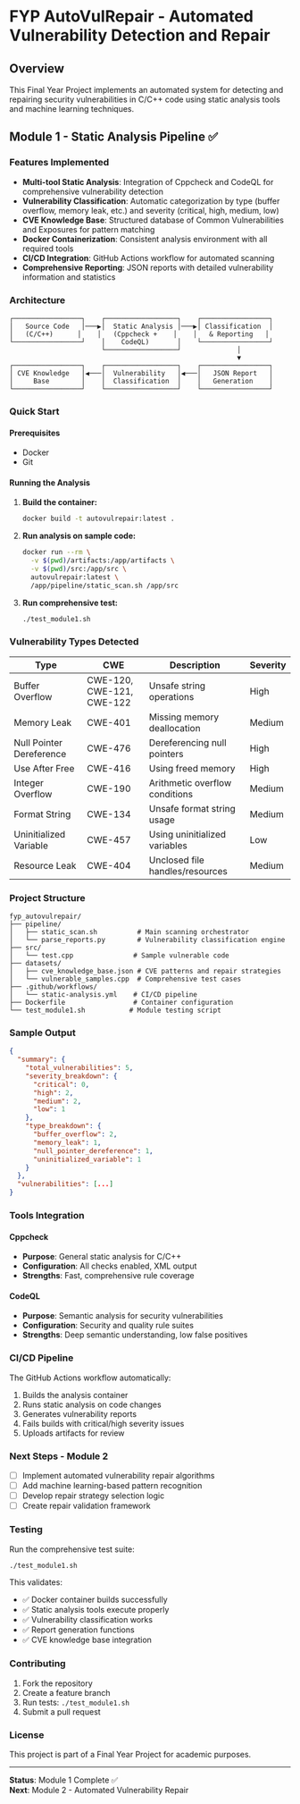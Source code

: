 # FYP AutoVulRepair - Automated Vulnerability Detection and Repair

## Overview
This Final Year Project implements an automated system for detecting and repairing security vulnerabilities in C/C++ code using static analysis tools and machine learning techniques.

## Module 1 - Static Analysis Pipeline ✅

### Features Implemented
- **Multi-tool Static Analysis**: Integration of Cppcheck and CodeQL for comprehensive vulnerability detection
- **Vulnerability Classification**: Automatic categorization by type (buffer overflow, memory leak, etc.) and severity (critical, high, medium, low)
- **CVE Knowledge Base**: Structured database of Common Vulnerabilities and Exposures for pattern matching
- **Docker Containerization**: Consistent analysis environment with all required tools
- **CI/CD Integration**: GitHub Actions workflow for automated scanning
- **Comprehensive Reporting**: JSON reports with detailed vulnerability information and statistics

### Architecture

```
┌─────────────────┐    ┌──────────────────┐    ┌─────────────────┐
│   Source Code   │───▶│  Static Analysis │───▶│ Classification  │
│   (C/C++)      │    │   (Cppcheck +    │    │   & Reporting   │
└─────────────────┘    │    CodeQL)       │    └─────────────────┘
                       └──────────────────┘              │
                                                         ▼
┌─────────────────┐    ┌──────────────────┐    ┌─────────────────┐
│ CVE Knowledge   │◀───│  Vulnerability   │◀───│   JSON Report   │
│     Base        │    │  Classification  │    │   Generation    │
└─────────────────┘    └──────────────────┘    └─────────────────┘
```

### Quick Start

#### Prerequisites
- Docker
- Git

#### Running the Analysis

1. **Build the container:**
   ```bash
   docker build -t autovulrepair:latest .
   ```

2. **Run analysis on sample code:**
   ```bash
   docker run --rm \
     -v $(pwd)/artifacts:/app/artifacts \
     -v $(pwd)/src:/app/src \
     autovulrepair:latest \
     /app/pipeline/static_scan.sh /app/src
   ```

3. **Run comprehensive test:**
   ```bash
   ./test_module1.sh
   ```

### Vulnerability Types Detected

| Type | CWE | Description | Severity |
|------|-----|-------------|----------|
| Buffer Overflow | CWE-120, CWE-121, CWE-122 | Unsafe string operations | High |
| Memory Leak | CWE-401 | Missing memory deallocation | Medium |
| Null Pointer Dereference | CWE-476 | Dereferencing null pointers | High |
| Use After Free | CWE-416 | Using freed memory | High |
| Integer Overflow | CWE-190 | Arithmetic overflow conditions | Medium |
| Format String | CWE-134 | Unsafe format string usage | Medium |
| Uninitialized Variable | CWE-457 | Using uninitialized variables | Low |
| Resource Leak | CWE-404 | Unclosed file handles/resources | Medium |

### Project Structure

```
fyp_autovulrepair/
├── pipeline/
│   ├── static_scan.sh          # Main scanning orchestrator
│   └── parse_reports.py        # Vulnerability classification engine
├── src/
│   └── test.cpp               # Sample vulnerable code
├── datasets/
│   ├── cve_knowledge_base.json # CVE patterns and repair strategies
│   └── vulnerable_samples.cpp  # Comprehensive test cases
├── .github/workflows/
│   └── static-analysis.yml    # CI/CD pipeline
├── Dockerfile                 # Container configuration
└── test_module1.sh           # Module testing script
```

### Sample Output

```json
{
  "summary": {
    "total_vulnerabilities": 5,
    "severity_breakdown": {
      "critical": 0,
      "high": 2,
      "medium": 2,
      "low": 1
    },
    "type_breakdown": {
      "buffer_overflow": 2,
      "memory_leak": 1,
      "null_pointer_dereference": 1,
      "uninitialized_variable": 1
    }
  },
  "vulnerabilities": [...]
}
```

### Tools Integration

#### Cppcheck
- **Purpose**: General static analysis for C/C++
- **Configuration**: All checks enabled, XML output
- **Strengths**: Fast, comprehensive rule coverage

#### CodeQL
- **Purpose**: Semantic analysis for security vulnerabilities
- **Configuration**: Security and quality rule suites
- **Strengths**: Deep semantic understanding, low false positives

### CI/CD Pipeline

The GitHub Actions workflow automatically:
1. Builds the analysis container
2. Runs static analysis on code changes
3. Generates vulnerability reports
4. Fails builds with critical/high severity issues
5. Uploads artifacts for review

### Next Steps - Module 2

- [ ] Implement automated vulnerability repair algorithms
- [ ] Add machine learning-based pattern recognition
- [ ] Develop repair strategy selection logic
- [ ] Create repair validation framework

### Testing

Run the comprehensive test suite:
```bash
./test_module1.sh
```

This validates:
- ✅ Docker container builds successfully
- ✅ Static analysis tools execute properly
- ✅ Vulnerability classification works
- ✅ Report generation functions
- ✅ CVE knowledge base integration

### Contributing

1. Fork the repository
2. Create a feature branch
3. Run tests: `./test_module1.sh`
4. Submit a pull request

### License

This project is part of a Final Year Project for academic purposes.

---

**Status**: Module 1 Complete ✅  
**Next**: Module 2 - Automated Vulnerability Repair